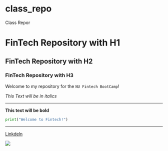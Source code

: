 # class_repo
Class Repor
# FinTech Repository with H1
## FinTech Repository with H2
### FinTech Repository with H3


Welcome to my repository for  the `NU Fintech BootCamp`!

*This Text will be in italics*


---
**This text will be bold**
```python
print("Welcome to Fintech!")
```
---
[Linkdeln](https://www.linkedin.com/feed/)



![](https://media-exp1.licdn.com/dms/image/C4D03AQFPwQXz0yFMvA/profile-displayphoto-shrink_200_200/0/1584434679695?e=1624492800&v=beta&t=TGqPlKQxxMR_8lFo5ch15reMQRz-qCIf-NkeL6JAvcg)